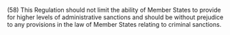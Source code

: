(58) This Regulation should not limit the ability of Member States to provide for higher levels of administrative sanctions and should be without prejudice to any provisions in the law of Member States relating to criminal sanctions.